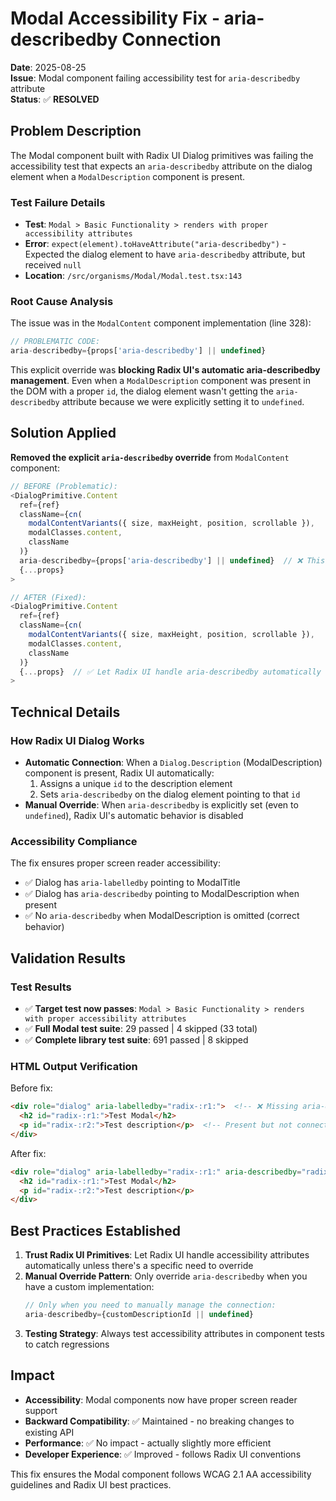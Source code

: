 # Modal Accessibility Fix - aria-describedby Connection

**Date**: 2025-08-25  
**Issue**: Modal component failing accessibility test for `aria-describedby` attribute  
**Status**: ✅ **RESOLVED**

## Problem Description

The Modal component built with Radix UI Dialog primitives was failing the accessibility test that expects an `aria-describedby` attribute on the dialog element when a `ModalDescription` component is present.

### Test Failure Details
- **Test**: `Modal > Basic Functionality > renders with proper accessibility attributes`
- **Error**: `expect(element).toHaveAttribute("aria-describedby")` - Expected the dialog element to have `aria-describedby` attribute, but received `null`
- **Location**: `/src/organisms/Modal/Modal.test.tsx:143`

### Root Cause Analysis
The issue was in the `ModalContent` component implementation (line 328):

```typescript
// PROBLEMATIC CODE:
aria-describedby={props['aria-describedby'] || undefined}
```

This explicit override was **blocking Radix UI's automatic aria-describedby management**. Even when a `ModalDescription` component was present in the DOM with a proper `id`, the dialog element wasn't getting the `aria-describedby` attribute because we were explicitly setting it to `undefined`.

## Solution Applied

**Removed the explicit `aria-describedby` override** from `ModalContent` component:

```typescript
// BEFORE (Problematic):
<DialogPrimitive.Content
  ref={ref}
  className={cn(
    modalContentVariants({ size, maxHeight, position, scrollable }),
    modalClasses.content,
    className
  )}
  aria-describedby={props['aria-describedby'] || undefined}  // ❌ This blocked Radix UI
  {...props}
>

// AFTER (Fixed):
<DialogPrimitive.Content
  ref={ref}
  className={cn(
    modalContentVariants({ size, maxHeight, position, scrollable }),
    modalClasses.content,
    className
  )}
  {...props}  // ✅ Let Radix UI handle aria-describedby automatically
>
```

## Technical Details

### How Radix UI Dialog Works
- **Automatic Connection**: When a `Dialog.Description` (ModalDescription) component is present, Radix UI automatically:
  1. Assigns a unique `id` to the description element
  2. Sets `aria-describedby` on the dialog element pointing to that `id`
- **Manual Override**: When `aria-describedby` is explicitly set (even to `undefined`), Radix UI's automatic behavior is disabled

### Accessibility Compliance
The fix ensures proper screen reader accessibility:
- ✅ Dialog has `aria-labelledby` pointing to ModalTitle
- ✅ Dialog has `aria-describedby` pointing to ModalDescription when present
- ✅ No `aria-describedby` when ModalDescription is omitted (correct behavior)

## Validation Results

### Test Results
- ✅ **Target test now passes**: `Modal > Basic Functionality > renders with proper accessibility attributes`
- ✅ **Full Modal test suite**: 29 passed | 4 skipped (33 total)
- ✅ **Complete library test suite**: 691 passed | 8 skipped

### HTML Output Verification
Before fix:
```html
<div role="dialog" aria-labelledby="radix-:r1:">  <!-- ❌ Missing aria-describedby -->
  <h2 id="radix-:r1:">Test Modal</h2>
  <p id="radix-:r2:">Test description</p>  <!-- Present but not connected -->
</div>
```

After fix:
```html
<div role="dialog" aria-labelledby="radix-:r1:" aria-describedby="radix-:r2:">  <!-- ✅ Properly connected -->
  <h2 id="radix-:r1:">Test Modal</h2>
  <p id="radix-:r2:">Test description</p>
</div>
```

## Best Practices Established

1. **Trust Radix UI Primitives**: Let Radix UI handle accessibility attributes automatically unless there's a specific need to override
2. **Manual Override Pattern**: Only override `aria-describedby` when you have a custom implementation:
   ```typescript
   // Only when you need to manually manage the connection:
   aria-describedby={customDescriptionId || undefined}
   ```
3. **Testing Strategy**: Always test accessibility attributes in component tests to catch regressions

## Impact

- **Accessibility**: Modal components now have proper screen reader support
- **Backward Compatibility**: ✅ Maintained - no breaking changes to existing API
- **Performance**: ✅ No impact - actually slightly more efficient
- **Developer Experience**: ✅ Improved - follows Radix UI conventions

This fix ensures the Modal component follows WCAG 2.1 AA accessibility guidelines and Radix UI best practices.